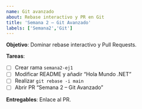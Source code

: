 ```yaml
---
name: Git avanzado
about: Rebase interactivo y PR en Git
title: 'Semana 2 – Git Avanzado'
labels: ['Semana2','Git']
---
```


**Objetivo**: Dominar rebase interactivo y Pull Requests.

**Tareas**:
- [ ] Crear rama `semana2-ej1`
- [ ] Modificar README y añadir “Hola Mundo .NET”
- [ ] Realizar `git rebase -i main`
- [ ] Abrir PR “Semana 2 – Git Avanzado”

**Entregables**: Enlace al PR.
